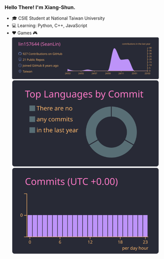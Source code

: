 ### Hello There! I'm Xiang-Shun.
- 🎓 CSIE Student at National Taiwan University
- 💻 Learning: Python, C++, JavaScript
- ❤️ Games 🎮  
![](https://raw.githubusercontent.com/lin157644/github-profile-summary-cards/master/profile-summary-card-output/dracula/0-profile-details.svg)
![](https://raw.githubusercontent.com/lin157644/github-profile-summary-cards/master/profile-summary-card-output/dracula/2-most-commit-language.svg)
![](https://raw.githubusercontent.com/lin157644/github-profile-summary-cards/master/profile-summary-card-output/dracula/4-productive-time.svg)
